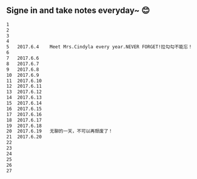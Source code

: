 ## Signe in and take notes everyday~ :blush:
```html
1
2
3
4
5	2017.6.4	Meet Mrs.Cindyla every year.NEVER FORGET!拉勾勾不能忘！
6
7	2017.6.6
8	2017.6.7
9	2017.6.8
10	2017.6.9
11	2017.6.10
12	2017.6.11
13	2017.6.12
14	2017.6.13
15	2017.6.14
16	2017.6.15
17	2017.6.16
18	2017.6.17
19	2017.6.18
20	2017.6.19	无聊的一天，不可以再颓废了！
21	2017.6.20
22
23
24
25
26
27
```

